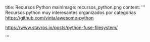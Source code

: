 title: Recursos Python
mainImage: recursos_python.png
content: 
 '''
Recursos python muy interesantes organizados por categorías
<https://github.com/vinta/awesome-python>

https://www.stavros.io/posts/python-fuse-filesystem/

 '''
